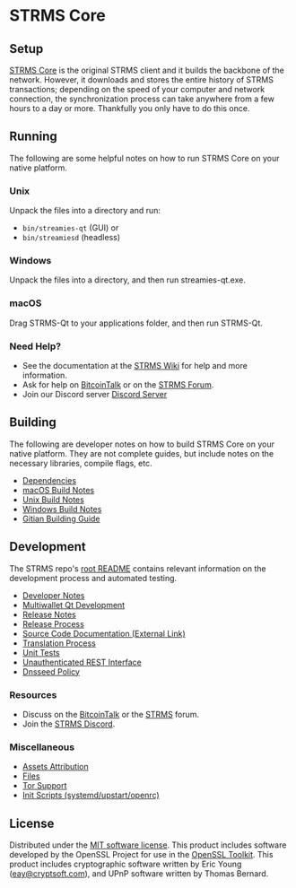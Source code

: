 STRMS Core
=============

Setup
---------------------
[STRMS Core](http://streamies.org/wallet) is the original STRMS client and it builds the backbone of the network. However, it downloads and stores the entire history of STRMS transactions; depending on the speed of your computer and network connection, the synchronization process can take anywhere from a few hours to a day or more. Thankfully you only have to do this once.

Running
---------------------
The following are some helpful notes on how to run STRMS Core on your native platform.

### Unix

Unpack the files into a directory and run:

- `bin/streamies-qt` (GUI) or
- `bin/streamiesd` (headless)

### Windows

Unpack the files into a directory, and then run streamies-qt.exe.

### macOS

Drag STRMS-Qt to your applications folder, and then run STRMS-Qt.

### Need Help?

* See the documentation at the [STRMS Wiki](https://github.com/STRMS-Project/STRMS/wiki)
for help and more information.
* Ask for help on [BitcoinTalk](https://bitcointalk.org/index.php?topic=1262920.0) or on the [STRMS Forum](http://forum.streamies.org/).
* Join our Discord server [Discord Server](https://discord.streamies.org)

Building
---------------------
The following are developer notes on how to build STRMS Core on your native platform. They are not complete guides, but include notes on the necessary libraries, compile flags, etc.

- [Dependencies](dependencies.md)
- [macOS Build Notes](build-osx.md)
- [Unix Build Notes](build-unix.md)
- [Windows Build Notes](build-windows.md)
- [Gitian Building Guide](gitian-building.md)

Development
---------------------
The STRMS repo's [root README](/README.md) contains relevant information on the development process and automated testing.

- [Developer Notes](developer-notes.md)
- [Multiwallet Qt Development](multiwallet-qt.md)
- [Release Notes](release-notes.md)
- [Release Process](release-process.md)
- [Source Code Documentation (External Link)](https://www.fuzzbawls.pw/streamies/doxygen/)
- [Translation Process](translation_process.md)
- [Unit Tests](unit-tests.md)
- [Unauthenticated REST Interface](REST-interface.md)
- [Dnsseed Policy](dnsseed-policy.md)

### Resources
* Discuss on the [BitcoinTalk](https://bitcointalk.org/index.php?topic=1262920.0) or the [STRMS](http://forum.streamies.org/) forum.
* Join the [STRMS Discord](https://discord.streamies.org).

### Miscellaneous
- [Assets Attribution](assets-attribution.md)
- [Files](files.md)
- [Tor Support](tor.md)
- [Init Scripts (systemd/upstart/openrc)](init.md)

License
---------------------
Distributed under the [MIT software license](/COPYING).
This product includes software developed by the OpenSSL Project for use in the [OpenSSL Toolkit](https://www.openssl.org/). This product includes
cryptographic software written by Eric Young ([eay@cryptsoft.com](mailto:eay@cryptsoft.com)), and UPnP software written by Thomas Bernard.
